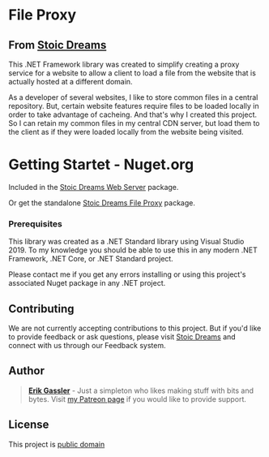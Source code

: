 # File Proxy
## From [Stoic Dreams](https://www.stoicdreams.com/home)

This .NET Framework library was created to simplify creating a proxy service for a website to allow a client to load a file from the website that is actually hosted at a different domain.

As a developer of several websites, I like to store common files in a central repository. But, certain website features require files to be loaded locally in order to take advantage of cacheing. And that's why I created this project. So I can retain my common files in my central CDN server, but load them to the client as if they were loaded locally from the website being visited.

# Getting Startet - Nuget.org

Included in the [Stoic Dreams Web Server](https://www.nuget.org/packages/StoicDreamsWebServer/) package.

Or get the standalone [Stoic Dreams File Proxy](https://www.nuget.org/packages/FileProxy/) package.

### Prerequisites

This library was created as a .NET Standard library using Visual Studio 2019. To my knowledge you should be able to use this in any modern .NET Framework, .NET Core, or .NET Standard project.

Please contact me if you get any errors installing or using this project's associated Nuget package in any .NET project.

## Contributing

We are not currently accepting contributions to this project. But if you'd like to provide feedback or ask questions, please visit [Stoic Dreams](https://www.stoicdreams.com/home) and connect with us through our Feedback system.

## Author

> **[Erik Gassler](https://www.erikgassler.com/home)** - Just a simpleton who likes making stuff with bits and bytes. Visit [my Patreon page](https://www.patreon.com/stoicdreams) if you would like to provide support.

## License

This project is [public domain](https://github.com/StoicDreams/FileProxy/blob/master/Docs/LICENSE.md)
